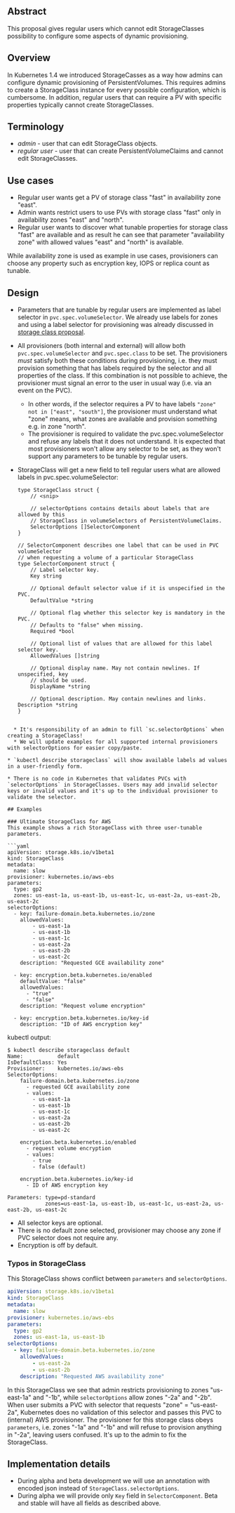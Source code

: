 ## Abstract

This proposal gives regular users which cannot edit StorageClasses possibility
to configure some aspects of dynamic provisioning.

## Overview

In Kubernetes 1.4 we introduced StorageCasses as a way how admins can configure
dynamic provisioning of PersistentVolumes. This requires admins to create
a StorageClass instance for every possible configuration, which is cumbersome.
In addition, regular users that can require a PV with specific properties
typically cannot create StorageClasses.

## Terminology

* *admin* - user that can edit StorageClass objects.
* *regular user* - user that can create PersistentVolumeClaims and cannot edit StorageClasses.

## Use cases

* Regular user wants get a PV of storage class "fast" in availability zone "east".
* Admin wants restrict users to use PVs with storage class "fast" only in availability zones "east" and "north".
* Regular user wants to discover what tunable properties for storage class "fast" are available and as result he can see that parameter "availability zone" with allowed values "east" and "north" is available.

While availability zone is used as example in use cases, provisioners can choose any property such as encryption key, IOPS or replica count as tunable.

## Design

* Parameters that are tunable by regular users are implemented as label selector in `pvc.spec.volumeSelector`. We already use labels for zones and using a label selector for provisioning was already discussed in [storage class proposal](volume-provisioning.md).
* All provisioners (both internal and external) will allow both `pvc.spec.volumeSelector` and `pvc.spec.class` to be set. The provisioners *must* satisfy both these conditions during provisioning, i.e. they must provision something that has labels required by the selector and all properties of the class. If this combination is not possible to achieve, the provisioner must signal an error to the user in usual way (i.e. via an event on the PVC).
  * In other words, if the selector requires a PV to have labels `"zone" not in ["east", "south"]`, the provisioner must understand what "zone" means, what zones are available and provision something e.g. in zone "north". 
  * The provisioner is required to validate the pvc.spec.volumeSelector and refuse any labels that it does not understand. It is expected that most provisioners won't allow any selector to be set, as they won't support any parameters to be tunable by regular users.

* StorageClass will get a new field to tell regular users what are allowed labels in pvc.spec.volumeSelector:
    ```
    type StorageClass struct {
        // <snip>

        // selectorOptions contains details about labels that are allowed by this
        // StorageClass in volumeSelectors of PersistentVolumeClaims.
        SelectorOptions []SelectorComponent
    }

    // SelectorComponent describes one label that can be used in PVC volumeSelector
    // when requesting a volume of a particular StorageClass
    type SelectorComponent struct {
        // Label selector key.
        Key string

        // Optional default selector value if it is unspecified in the PVC.
        DefaultValue *string

        // Optional flag whether this selector key is mandatory in the PVC.
        // Defaults to "false" when missing.
        Required *bool

        // Optional list of values that are allowed for this label selector key.
        AllowedValues []string

        // Optional display name. May not contain newlines. If unspecified, key
        // should be used.
        DisplayName *string

        // Optional description. May contain newlines and links.
	Description *string
    }
```

  * It's responsibility of an admin to fill `sc.selectorOptions` when creating a StorageClass!
  * We will update examples for all supported internal provisioners with selectorOptions for easier copy/paste.

* `kubectl describe storageclass` will show available labels ad values in a user-friendly form.

* There is no code in Kubernetes that validates PVCs with `selectorOptions` in StorageClasses. Users may add invalid selector keys or invalid values and it's up to the individual provisioner to validate the selector.

## Examples

### Ultimate StorageClass for AWS
This example shows a rich StorageClass with three user-tunable parameters.

```yaml
apiVersion: storage.k8s.io/v1beta1
kind: StorageClass
metadata:
  name: slow
provisioner: kubernetes.io/aws-ebs
parameters:
  type: gp2
  zones: us-east-1a, us-east-1b, us-east-1c, us-east-2a, us-east-2b, us-east-2c
selectorOptions:
  - key: failure-domain.beta.kubernetes.io/zone
    allowedValues:
        - us-east-1a
        - us-east-1b
        - us-east-1c
        - us-east-2a
        - us-east-2b
        - us-east-2c
    description: "Requested GCE availability zone"

  - key: encryption.beta.kubernetes.io/enabled
    defaultValue: "false"
    allowedValues:
      - "true"
      - "false"
    description: "Request volume encryption"

  - key: encryption.beta.kubernetes.io/key-id
    description: "ID of AWS encryption key"
```

kubectl output:
```shell
$ kubectl describe storageclass default
Name:           default
IsDefaultClass: Yes
Provisioner:    kubernetes.io/aws-ebs
SelectorOptions:
    failure-domain.beta.kubernetes.io/zone
      - requested GCE availability zone
      - values:
        - us-east-1a
        - us-east-1b
        - us-east-1c
        - us-east-2a
        - us-east-2b
        - us-east-2c

    encryption.beta.kubernetes.io/enabled
      - request volume encryption
      - values:
        - true
        - false (default) 

    encryption.beta.kubernetes.io/key-id
      - ID of AWS encryption key

Parameters: type=pd-standard
            zones=us-east-1a, us-east-1b, us-east-1c, us-east-2a, us-east-2b, us-east-2c

```

* All selector keys are optional.
* There is no default zone selected, provisioner may choose any zone if PVC selector does not require any.
* Encryption is off by default.


### Typos in StorageClass
This StorageClass shows conflict between `parameters` and `selectorOptions`.

```yaml
apiVersion: storage.k8s.io/v1beta1
kind: StorageClass
metadata:
  name: slow
provisioner: kubernetes.io/aws-ebs
parameters:
  type: gp2
  zones: us-east-1a, us-east-1b
selectorOptions:
  - key: failure-domain.beta.kubernetes.io/zone
    allowedValues:
        - us-east-2a
        - us-east-2b
    description: "Requested AWS availability zone"
```

In this StorageClass we see that admin restricts provisioning to zones "us-east-1a" and "-1b", while `selectorOptions` allow zones "-2a" and "-2b". When user submits a PVC with selector that requests "zone" = "us-east-2a", Kubernetes does no validation of this selector and passes this PVC to (internal) AWS provisioner. The provisioner for this storage class obeys `parameters`, i.e. zones "-1a" and "-1b" and will refuse to provision anything in "-2a", leaving users confused. It's up to the admin to fix the StorageClass.


## Implementation details

* During alpha and beta development we will use an annotation with encoded json instead of `StorageClass.selectorOptions`.
* During alpha we will provide only `Key` field in `SelectorComponent`. Beta and stable will have all fields as described above.

